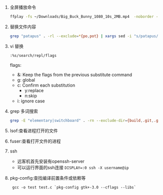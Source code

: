 1. 全屏播放命令
    ```sh
    ffplay -fs ~/Downloads/Big_Buck_Bunny_1080_10s_2MB.mp4  -noborder -an -sn
    ```
1. 替换文件内容
    ```sh
    grep "patapus" . -rl --exclude=*{po,pot} | xargs sed -i "s/patapus/patapua/g"
    ```
1.  vi 替换
    ```bash
    :%s/search/repl/flags
    ``` 
    flags:
    - &: Keep the flags from the previous substitute
            command
    - g: global
    - c: Confirm each substitution
      - y:replace
      - n:skip
    - i: ignore case

4. grep 多词搜索
    ```sh
    grep -E "elementary|switchboard" . -rn --exclude-dir={build,.git,.github} --exclude=*.{po,pot}
    ```
5. lsof:查看进程打开的文件
6. fuser:查看打开文件的进程
7. ssh 
    - 远客机首先安装有openssh-server
    - 可以运行界面的ssh连接 `DISPLAY=:0 ssh -X username@ip`

8. pkg-config:查找编译前置条件或依赖等
    ```
     gcc -o test test.c `pkg-config gtk+-3.0 --cflags --libs`
    ```
